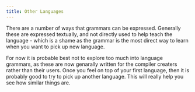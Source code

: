 ```yaml
---
title: Other Languages
---
```


There are a number of ways that grammars can be expressed. Generally these are expressed textually, and not directly used to help teach the language - which is a shame as the grammar is the most direct way to learn when you want to pick up new language.

For now it is probable best not to explore too much into language grammars, as these are now genarally written for the compiler creaters rather than their users. Once you feel on top of your first language, then it is probably good to try to pick up another language. This will really help you see how similar things are.

